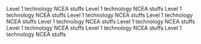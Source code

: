 Level 1 technology NCEA stuffs
Level 1 technology NCEA stuffs
Level 1 technology NCEA stuffs
Level 1 technology NCEA stuffs
Level 1 technology NCEA stuffs
Level 1 technology NCEA stuffs
Level 1 technology NCEA stuffs
Level 1 technology NCEA stuffs
Level 1 technology NCEA stuffs
Level 1 technology NCEA stuffs
